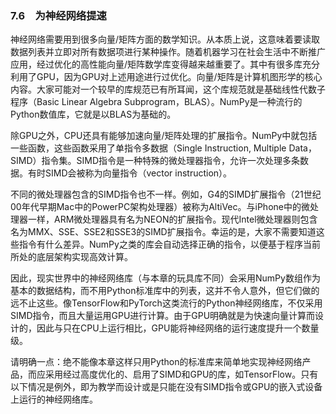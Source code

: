 ### 7.6　为神经网络提速

神经网络需要用到很多向量/矩阵方面的数学知识。从本质上说，这意味着要读取数据列表并立即对所有数据项进行某种操作。随着机器学习在社会生活中不断推广应用，经过优化的高性能向量/矩阵数学库变得越来越重要了。其中有很多库充分利用了GPU，因为GPU对上述用途进行过优化。向量/矩阵是计算机图形学的核心内容。大家可能对一个较早的库规范已有所耳闻，这个库规范就是基础线性代数子程序（Basic Linear Algebra Subprogram，BLAS）。NumPy是一种流行的Python数值库，它就是以BLAS为基础的。

除GPU之外，CPU还具有能够加速向量/矩阵处理的扩展指令。NumPy中就包括一些函数，这些函数采用了单指令多数据（Single Instruction, Multiple Data，SIMD）指令集。SIMD指令是一种特殊的微处理器指令，允许一次处理多条数据。有时SIMD会被称为向量指令（vector instruction）。

不同的微处理器包含的SIMD指令也不一样。例如，G4的SIMD扩展指令（21世纪00年代早期Mac中的PowerPC架构处理器）被称为AltiVec。与iPhone中的微处理器一样，ARM微处理器具有名为NEON的扩展指令。现代Intel微处理器则包含名为MMX、SSE、SSE2和SSE3的SIMD扩展指令。幸运的是，大家不需要知道这些指令有什么差异。NumPy之类的库会自动选择正确的指令，以便基于程序当前所处的底层架构实现高效计算。

因此，现实世界中的神经网络库（与本章的玩具库不同）会采用NumPy数组作为基本的数据结构，而不用Python标准库中的列表，这并不令人意外，但它们做的远不止这些。像TensorFlow和PyTorch这类流行的Python神经网络库，不仅采用SIMD指令，而且大量运用GPU进行计算。由于GPU明确就是为快速向量计算而设计的，因此与只在CPU上运行相比，GPU能将神经网络的运行速度提升一个数量级。

请明确一点：绝不能像本章这样只用Python的标准库来简单地实现神经网络产品，而应采用经过高度优化的、启用了SIMD和GPU的库，如TensorFlow。只有以下情况是例外，即为教学而设计或是只能在没有SIMD指令或GPU的嵌入式设备上运行的神经网络库。

